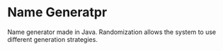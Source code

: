 # Name Generatpr
Name generator made in Java.
Randomization allows the system to use different generation strategies.
